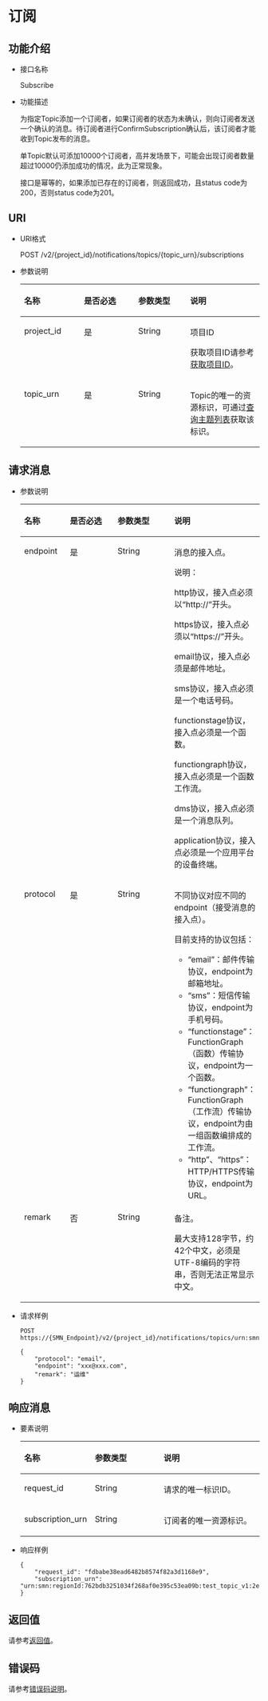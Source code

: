 # 订阅<a name="smn_api_52003"></a>

## 功能介绍<a name="section28602718"></a>

-   接口名称

    Subscribe


-   功能描述

    为指定Topic添加一个订阅者，如果订阅者的状态为未确认，则向订阅者发送一个确认的消息。待订阅者进行ConfirmSubscription确认后，该订阅者才能收到Topic发布的消息。

    单Topic默认可添加10000个订阅者，高并发场景下，可能会出现订阅者数量超过10000仍添加成功的情况，此为正常现象。

    接口是幂等的，如果添加已存在的订阅者，则返回成功，且status code为200，否则status code为201。


## URI<a name="section56097870"></a>

-   URI格式

    POST /v2/\{project\_id\}/notifications/topics/\{topic\_urn\}/subscriptions


-   参数说明

    <a name="table33640543"></a>
    <table><thead align="left"><tr id="row18743339"><th class="cellrowborder" valign="top" width="25%" id="mcps1.1.5.1.1"><p id="p41815528"><a name="p41815528"></a><a name="p41815528"></a>名称</p>
    </th>
    <th class="cellrowborder" valign="top" width="22.650000000000002%" id="mcps1.1.5.1.2"><p id="p31614597"><a name="p31614597"></a><a name="p31614597"></a>是否必选</p>
    </th>
    <th class="cellrowborder" valign="top" width="21.709999999999997%" id="mcps1.1.5.1.3"><p id="p10645546"><a name="p10645546"></a><a name="p10645546"></a>参数类型</p>
    </th>
    <th class="cellrowborder" valign="top" width="30.64%" id="mcps1.1.5.1.4"><p id="p56982912"><a name="p56982912"></a><a name="p56982912"></a>说明</p>
    </th>
    </tr>
    </thead>
    <tbody><tr id="row1408093"><td class="cellrowborder" valign="top" width="25%" headers="mcps1.1.5.1.1 "><p id="p46946741"><a name="p46946741"></a><a name="p46946741"></a>project_id</p>
    </td>
    <td class="cellrowborder" valign="top" width="22.650000000000002%" headers="mcps1.1.5.1.2 "><p id="p44589661"><a name="p44589661"></a><a name="p44589661"></a>是</p>
    </td>
    <td class="cellrowborder" valign="top" width="21.709999999999997%" headers="mcps1.1.5.1.3 "><p id="p54992765"><a name="p54992765"></a><a name="p54992765"></a>String</p>
    </td>
    <td class="cellrowborder" valign="top" width="30.64%" headers="mcps1.1.5.1.4 "><p id="p11652542155129"><a name="p11652542155129"></a><a name="p11652542155129"></a>项目ID</p>
    <p id="p25228990"><a name="p25228990"></a><a name="p25228990"></a>获取项目ID请参考<a href="获取项目ID.md">获取项目ID</a>。</p>
    </td>
    </tr>
    <tr id="row4105351"><td class="cellrowborder" valign="top" width="25%" headers="mcps1.1.5.1.1 "><p id="p64098000"><a name="p64098000"></a><a name="p64098000"></a>topic_urn</p>
    </td>
    <td class="cellrowborder" valign="top" width="22.650000000000002%" headers="mcps1.1.5.1.2 "><p id="p24555510"><a name="p24555510"></a><a name="p24555510"></a>是</p>
    </td>
    <td class="cellrowborder" valign="top" width="21.709999999999997%" headers="mcps1.1.5.1.3 "><p id="p42839264"><a name="p42839264"></a><a name="p42839264"></a>String</p>
    </td>
    <td class="cellrowborder" valign="top" width="30.64%" headers="mcps1.1.5.1.4 "><p id="p47428342"><a name="p47428342"></a><a name="p47428342"></a>Topic的唯一的资源标识，可通过<a href="查询主题列表.md">查询主题列表</a>获取该标识。</p>
    </td>
    </tr>
    </tbody>
    </table>


## 请求消息<a name="section35118788"></a>

-   参数说明

    <a name="table66803845"></a>
    <table><thead align="left"><tr id="row57367087"><th class="cellrowborder" valign="top" width="19.24807519248075%" id="mcps1.1.5.1.1"><p id="p16222495"><a name="p16222495"></a><a name="p16222495"></a>名称</p>
    </th>
    <th class="cellrowborder" valign="top" width="20.707929207079292%" id="mcps1.1.5.1.2"><p id="p38953736"><a name="p38953736"></a><a name="p38953736"></a>是否必选</p>
    </th>
    <th class="cellrowborder" valign="top" width="24.417558244175584%" id="mcps1.1.5.1.3"><p id="p1136017"><a name="p1136017"></a><a name="p1136017"></a>参数类型</p>
    </th>
    <th class="cellrowborder" valign="top" width="35.626437356264375%" id="mcps1.1.5.1.4"><p id="p24908514"><a name="p24908514"></a><a name="p24908514"></a>说明</p>
    </th>
    </tr>
    </thead>
    <tbody><tr id="row14679294"><td class="cellrowborder" valign="top" width="19.24807519248075%" headers="mcps1.1.5.1.1 "><p id="p48172185"><a name="p48172185"></a><a name="p48172185"></a>endpoint</p>
    </td>
    <td class="cellrowborder" valign="top" width="20.707929207079292%" headers="mcps1.1.5.1.2 "><p id="p9632925"><a name="p9632925"></a><a name="p9632925"></a>是</p>
    </td>
    <td class="cellrowborder" valign="top" width="24.417558244175584%" headers="mcps1.1.5.1.3 "><p id="p42069424"><a name="p42069424"></a><a name="p42069424"></a>String</p>
    </td>
    <td class="cellrowborder" valign="top" width="35.626437356264375%" headers="mcps1.1.5.1.4 "><p id="p52180221"><a name="p52180221"></a><a name="p52180221"></a>消息的接入点。</p>
    <div class="note" id="note1190810251344"><a name="note1190810251344"></a><a name="note1190810251344"></a><span class="notetitle"> 说明： </span><div class="notebody"><p id="p65848362"><a name="p65848362"></a><a name="p65848362"></a>http协议，接入点必须以“http://”开头。</p>
    <p id="p55764348"><a name="p55764348"></a><a name="p55764348"></a>https协议，接入点必须以“https://”开头。</p>
    <p id="p32117087"><a name="p32117087"></a><a name="p32117087"></a>email协议，接入点必须是邮件地址。</p>
    <p id="p20618333"><a name="p20618333"></a><a name="p20618333"></a>sms协议，接入点必须是一个电话号码。</p>
    <p id="p1308305817721"><a name="p1308305817721"></a><a name="p1308305817721"></a>functionstage协议，接入点必须是一个函数。</p>
    <p id="p24248101450"><a name="p24248101450"></a><a name="p24248101450"></a>functiongraph协议，接入点必须是一个函数工作流。</p>
    <p id="p65014107185812"><a name="p65014107185812"></a><a name="p65014107185812"></a>dms协议，接入点必须是一个消息队列。</p>
    <p id="p7227515142114"><a name="p7227515142114"></a><a name="p7227515142114"></a>application协议，接入点必须是一个应用平台的设备终端。</p>
    </div></div>
    </td>
    </tr>
    <tr id="row51347269"><td class="cellrowborder" valign="top" width="19.24807519248075%" headers="mcps1.1.5.1.1 "><p id="p65488131"><a name="p65488131"></a><a name="p65488131"></a>protocol</p>
    </td>
    <td class="cellrowborder" valign="top" width="20.707929207079292%" headers="mcps1.1.5.1.2 "><p id="p2938434"><a name="p2938434"></a><a name="p2938434"></a>是</p>
    </td>
    <td class="cellrowborder" valign="top" width="24.417558244175584%" headers="mcps1.1.5.1.3 "><p id="p36686634"><a name="p36686634"></a><a name="p36686634"></a>String</p>
    </td>
    <td class="cellrowborder" valign="top" width="35.626437356264375%" headers="mcps1.1.5.1.4 "><p id="p18827362"><a name="p18827362"></a><a name="p18827362"></a>不同协议对应不同的endpoint（接受消息的接入点）。</p>
    <p id="p1555972375816"><a name="p1555972375816"></a><a name="p1555972375816"></a>目前支持的协议包括：</p>
    <a name="ul1777124019573"></a><a name="ul1777124019573"></a><ul id="ul1777124019573"><li>“email”：邮件传输协议，endpoint为邮箱地址。</li><li>“sms”：短信传输协议，endpoint为手机号码。</li><li>“functionstage”：FunctionGraph（函数）传输协议，endpoint为一个函数。</li><li>“functiongraph”：FunctionGraph（工作流）传输协议，endpoint为由一组函数编排成的工作流。</li><li>“http”、“https”：HTTP/HTTPS传输协议，endpoint为URL。</li></ul>
    </td>
    </tr>
    <tr id="row34938791"><td class="cellrowborder" valign="top" width="19.24807519248075%" headers="mcps1.1.5.1.1 "><p id="p11469823"><a name="p11469823"></a><a name="p11469823"></a>remark</p>
    </td>
    <td class="cellrowborder" valign="top" width="20.707929207079292%" headers="mcps1.1.5.1.2 "><p id="p56640484"><a name="p56640484"></a><a name="p56640484"></a>否</p>
    </td>
    <td class="cellrowborder" valign="top" width="24.417558244175584%" headers="mcps1.1.5.1.3 "><p id="p24476477"><a name="p24476477"></a><a name="p24476477"></a>String</p>
    </td>
    <td class="cellrowborder" valign="top" width="35.626437356264375%" headers="mcps1.1.5.1.4 "><p id="p10287856125818"><a name="p10287856125818"></a><a name="p10287856125818"></a>备注。</p>
    <p id="p36437619"><a name="p36437619"></a><a name="p36437619"></a>最大支持128字节，约42个中文，必须是UTF-8编码的字符串，否则无法正常显示中文。</p>
    </td>
    </tr>
    </tbody>
    </table>


-   请求样例

    ```
    POST https://{SMN_Endpoint}/v2/{project_id}/notifications/topics/urn:smn:regionId:762bdb3251034f268af0e395c53ea09b:test_topic_v1/subscriptions
    ```

    ```
    {
        "protocol": "email", 
        "endpoint": "xxx@xxx.com", 
        "remark": "运维"
    } 
    ```


## 响应消息<a name="section47633640"></a>

-   要素说明

    <a name="table58321122"></a>
    <table><thead align="left"><tr id="row60828573"><th class="cellrowborder" valign="top" width="28.910000000000004%" id="mcps1.1.4.1.1"><p id="p28167350"><a name="p28167350"></a><a name="p28167350"></a>名称</p>
    </th>
    <th class="cellrowborder" valign="top" width="28.910000000000004%" id="mcps1.1.4.1.2"><p id="p66962839"><a name="p66962839"></a><a name="p66962839"></a>参数类型</p>
    </th>
    <th class="cellrowborder" valign="top" width="42.18%" id="mcps1.1.4.1.3"><p id="p55280873"><a name="p55280873"></a><a name="p55280873"></a>说明</p>
    </th>
    </tr>
    </thead>
    <tbody><tr id="row41508862"><td class="cellrowborder" valign="top" width="28.910000000000004%" headers="mcps1.1.4.1.1 "><p id="p6774674"><a name="p6774674"></a><a name="p6774674"></a>request_id</p>
    </td>
    <td class="cellrowborder" valign="top" width="28.910000000000004%" headers="mcps1.1.4.1.2 "><p id="p11877685"><a name="p11877685"></a><a name="p11877685"></a>String</p>
    </td>
    <td class="cellrowborder" valign="top" width="42.18%" headers="mcps1.1.4.1.3 "><p id="p22568466"><a name="p22568466"></a><a name="p22568466"></a>请求的唯一标识ID。</p>
    </td>
    </tr>
    <tr id="row10740297"><td class="cellrowborder" valign="top" width="28.910000000000004%" headers="mcps1.1.4.1.1 "><p id="p64657722"><a name="p64657722"></a><a name="p64657722"></a>subscription_urn</p>
    </td>
    <td class="cellrowborder" valign="top" width="28.910000000000004%" headers="mcps1.1.4.1.2 "><p id="p2784095"><a name="p2784095"></a><a name="p2784095"></a>String</p>
    </td>
    <td class="cellrowborder" valign="top" width="42.18%" headers="mcps1.1.4.1.3 "><p id="p24185120"><a name="p24185120"></a><a name="p24185120"></a>订阅者的唯一资源标识。</p>
    </td>
    </tr>
    </tbody>
    </table>

-   响应样例

    ```
    {
        "request_id": "fdbabe38ead6482b8574f82a3d1168e9",
        "subscription_urn": "urn:smn:regionId:762bdb3251034f268af0e395c53ea09b:test_topic_v1:2e778e84408e44058e6cbc6d3c377837"
    }
    ```


## 返回值<a name="section26049579"></a>

请参考[返回值](返回值.md)。

## 错误码<a name="section73211020122511"></a>

请参考[错误码说明](错误码说明.md)。

